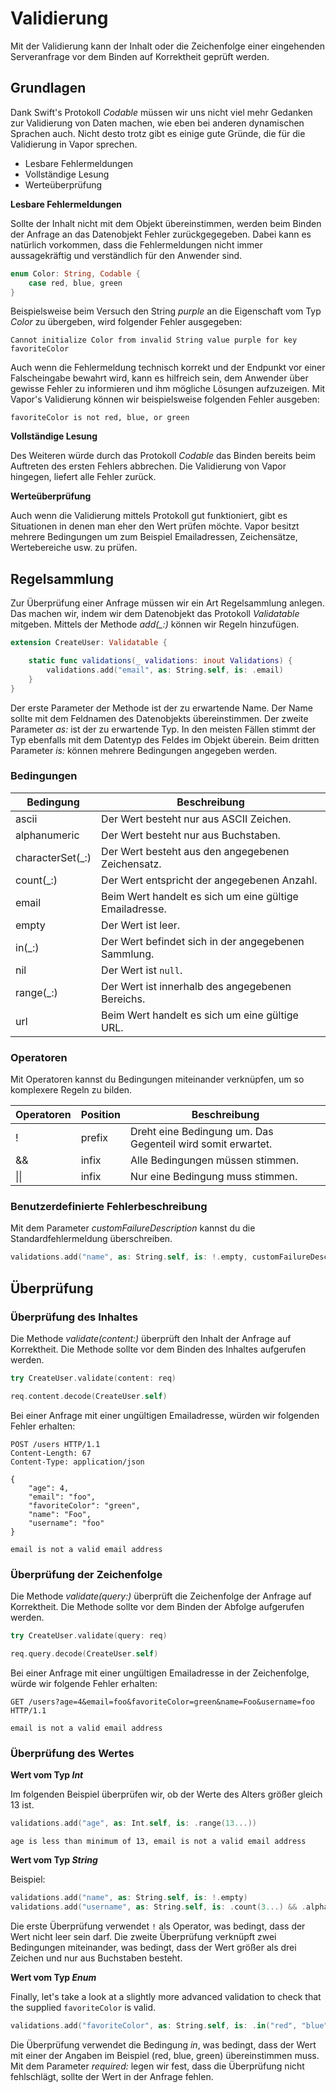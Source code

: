 # Validierung

Mit der Validierung kann der Inhalt oder die Zeichenfolge einer eingehenden Serveranfrage vor dem Binden auf Korrektheit geprüft werden.

## Grundlagen 

Dank Swift's Protokoll _Codable_ müssen wir uns nicht viel mehr Gedanken zur Validierung von Daten machen, wie eben bei anderen dynamischen Sprachen auch. Nicht desto trotz gibt es einige gute Gründe, die für die Validierung in Vapor sprechen.

- Lesbare Fehlermeldungen
- Vollständige Lesung
- Werteüberprüfung

**Lesbare Fehlermeldungen**

Sollte der Inhalt nicht mit dem Objekt übereinstimmen, werden beim Binden der Anfrage an das Datenobjekt Fehler zurückgegegeben. Dabei kann es natürlich vorkommen, dass die Fehlermeldungen nicht immer aussagekräftig und verständlich für den Anwender sind.

```swift
enum Color: String, Codable {
    case red, blue, green
}
```

Beispielsweise beim Versuch den String *purple* an die Eigenschaft vom Typ *Color* zu übergeben, wird folgender Fehler ausgegeben:

```
Cannot initialize Color from invalid String value purple for key favoriteColor
```

Auch wenn die Fehlermeldung technisch korrekt und der Endpunkt vor einer Falscheingabe bewahrt wird, kann es hilfreich sein, dem Anwender über gewisse Fehler zu informieren und ihm mögliche Lösungen aufzuzeigen. Mit Vapor's Validierung können wir beispielsweise folgenden Fehler ausgeben:

```
favoriteColor is not red, blue, or green
```

**Vollständige Lesung**

Des Weiteren würde durch das Protokoll _Codable_ das Binden bereits beim Auftreten des ersten Fehlers abbrechen. Die Validierung von Vapor hingegen, liefert alle Fehler zurück.

**Werteüberprüfung**

Auch wenn die Validierung mittels Protokoll gut funktioniert, gibt es Situationen in denen man eher den Wert prüfen möchte. Vapor besitzt mehrere Bedingungen um zum Beispiel Emailadressen, Zeichensätze, Wertebereiche usw. zu prüfen.

## Regelsammlung

Zur Überprüfung einer Anfrage müssen wir ein Art Regelsammlung anlegen. Das machen wir, indem wir dem Datenobjekt das Protokoll *Validatable* mitgeben. Mittels der Methode *add(_:)* können wir Regeln hinzufügen.

```swift
extension CreateUser: Validatable {

    static func validations(_ validations: inout Validations) {
        validations.add("email", as: String.self, is: .email)
    }
}
```

Der erste Parameter der Methode ist der zu erwartende Name. Der Name sollte mit dem Feldnamen des Datenobjekts übereinstimmen. Der zweite Parameter _as:_ ist der zu erwartende Typ. In den meisten Fällen stimmt der Typ ebenfalls mit dem Datentyp des Feldes im Objekt überein. Beim dritten Parameter _is:_ können mehrere Bedingungen angegeben werden.

### Bedingungen

|Bedingung       |Beschreibung                                           |
|----------------|-------------------------------------------------------|
|ascii           |Der Wert besteht nur aus ASCII Zeichen.                |
|alphanumeric    |Der Wert besteht nur aus Buchstaben.                   |
|characterSet(_:)|Der Wert besteht aus den angegebenen Zeichensatz.      |
|count(_:)       |Der Wert entspricht der angegebenen Anzahl.            |
|email           |Beim Wert handelt es sich um eine gültige Emailadresse.|
|empty           |Der Wert ist leer.                                     |
|in(_:)          |Der Wert befindet sich in der angegebenen Sammlung.    |
|nil             |Der Wert ist `null`.                                   |
|range(_:)       |Der Wert ist innerhalb des angegebenen Bereichs.       |
|url             |Beim Wert handelt es sich um eine gültige URL.         |

### Operatoren

Mit Operatoren kannst du Bedingungen miteinander verknüpfen, um so komplexere Regeln zu bilden.

|Operatoren|Position|Beschreibung                                               |
|----------|--------|-----------------------------------------------------------|
|!         |prefix  |Dreht eine Bedingung um. Das Gegenteil wird somit erwartet.|
|&&        |infix   |Alle Bedingungen müssen stimmen.                           |
|\|\|      |infix   |Nur eine Bedingung muss stimmen.                           |

### Benutzerdefinierte Fehlerbeschreibung

Mit dem Parameter _customFailureDescription_ kannst du die Standardfehlermeldung überschreiben.

```swift
validations.add("name", as: String.self, is: !.empty, customFailureDescription: "Provided name is empty!")
```

## Überprüfung

### Überprüfung des Inhaltes

Die Methode *validate(content:)* überprüft den Inhalt der Anfrage auf Korrektheit. Die Methode sollte vor dem Binden des Inhaltes aufgerufen werden.

```swift
try CreateUser.validate(content: req)

req.content.decode(CreateUser.self)
```

Bei einer Anfrage mit einer ungültigen Emailadresse, würden wir folgenden Fehler erhalten:

```http
POST /users HTTP/1.1
Content-Length: 67
Content-Type: application/json

{
    "age": 4,
    "email": "foo",
    "favoriteColor": "green",
    "name": "Foo",
    "username": "foo"
}
```

```
email is not a valid email address
```

### Überprüfung der Zeichenfolge

Die Methode *validate(query:)* überprüft die Zeichenfolge der Anfrage auf Korrektheit. Die Methode sollte vor dem Binden der Abfolge aufgerufen werden.

```swift
try CreateUser.validate(query: req)

req.query.decode(CreateUser.self)
```

Bei einer Anfrage mit einer ungültigen Emailadresse in der Zeichenfolge, würde wir folgende Fehler erhalten:

```http
GET /users?age=4&email=foo&favoriteColor=green&name=Foo&username=foo HTTP/1.1

```

```
email is not a valid email address
```

### Überprüfung des Wertes


**Wert vom Typ *Int***

Im folgenden Beispiel überprüfen wir, ob der Werte des Alters größer gleich 13 ist.

```swift
validations.add("age", as: Int.self, is: .range(13...))
```

```
age is less than minimum of 13, email is not a valid email address
```

**Wert vom Typ *String***

Beispiel:

```swift
validations.add("name", as: String.self, is: !.empty)
validations.add("username", as: String.self, is: .count(3...) && .alphanumeric)
```

Die erste Überprüfung verwendet `!` als Operator, was bedingt, dass der Wert nicht leer sein darf. Die zweite Überprüfung verknüpft zwei Bedingungen miteinander, was bedingt, dass der Wert größer als drei Zeichen und nur aus Buchstaben besteht.

**Wert vom Typ *Enum***

Finally, let's take a look at a slightly more advanced validation to check that the supplied `favoriteColor` is valid.

```swift
validations.add("favoriteColor", as: String.self, is: .in("red", "blue", "green"), required: false)
```

Die Überprüfung verwendet die Bedingung *in*, was bedingt, dass der Wert mit einer der Angaben im Beispiel (red, blue, green) übereinstimmen muss. Mit dem Parameter *required:* legen wir fest, dass die Überprüfung nicht fehlschlägt, sollte der Wert in der Anfrage fehlen.